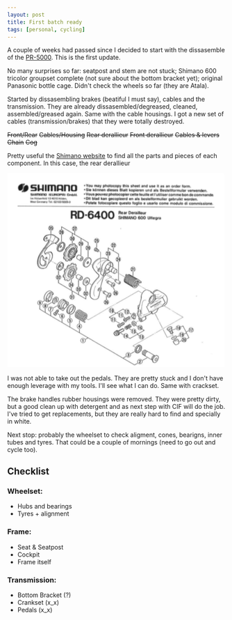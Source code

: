 ```yaml
---
layout: post
title: First batch ready
tags: [personal, cycling]
---
```


A couple of weeks had passed since I decided to start with the dissasemble of the [PR-5000](/2021/Panasonic-PR-5000-project.html). This is the first update.

No many surprises so far: seatpost and stem are not stuck; Shimano 600 tricolor groupset complete (not sure about the bottom bracket yet); original Panasonic bottle cage. Didn't check the wheels so far (they are Atala).

Started by dissasembling brakes (beatiful I must say), cables and the transmission. They are already dissasembled/degreased, cleaned, assembled/greased again. Same with the cable housings. I got a new set of cables (transmission/brakes) that they were totally destroyed.

~~Front/Rear~~
~~Cables/Housing~~
~~Rear derallieur~~
~~Front derallieur~~
~~Cables & levers~~
~~Chain~~
~~Cog~~

Pretty useful the [Shimano website](https://si.shimano.com/#/) to find all the parts and pieces of each component. In this case, the rear derallieur

<img src="/images/2021/2021-03-01-RD-6400.png" alt="RD 6400 rear derallieur" class="center" width="500px"/>

I was not able to take out the pedals. They are pretty stuck and I don't have enough leverage with my tools. I'll see what I can do. Same with crackset.

The brake handles rubber housings were removed. They were pretty dirty, but a good clean up with detergent and as next step with CIF will do the job. I've tried to get replacements, but they are really hard to find and specially in white.

Next stop: probably the wheelset to check aligment, cones, bearigns, inner tubes and tyres. That could be a couple of mornings (need to go out and cycle too).

## Checklist
### Wheelset:
- Hubs and bearings
- Tyres + alignment

### Frame:
- Seat & Seatpost
- Cockpit
- Frame itself

### Transmission:
- Bottom Bracket (?)
- Crankset (x_x)
- Pedals (x_x)

